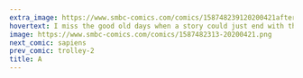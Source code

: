 ```yaml
---
extra_image: https://www.smbc-comics.com/comics/158748239120200421after.png
hovertext: I miss the good old days when a story could just end with the kids getting eaten. Would've made the Narnia books a lot better.
image: https://www.smbc-comics.com/comics/1587482313-20200421.png
next_comic: sapiens
prev_comic: trolley-2
title: A
---
```


